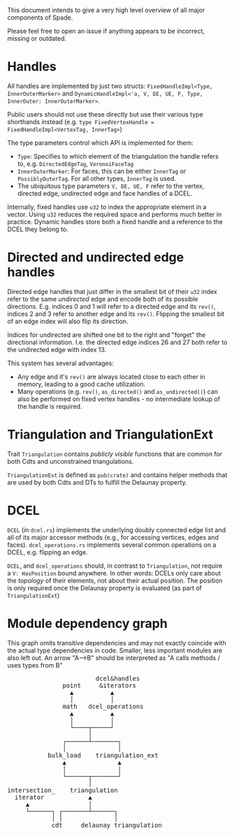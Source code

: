 This document intends to give a very high level overview of all major components of Spade.

Please feel free to open an issue if anything appears to be incorrect, missing or outdated.

# Handles

All handles are implemented by just two structs: `FixedHandleImpl<Type, InnerOuterMarker>` and `DynamicHandleImpl<'a, V, DE, UE, F, Type, InnerOuter: InnerOuterMarker>`.

Public users should not use these directly but use their various type shorthands instead (e.g. `type FixedVertexHandle = FixedHandleImpl<VertexTag, InnerTag>`)

The type parameters control which API is implemented for them:
 - `Type`: Specifies to which element of the triangulation the handle refers to, e.g. `DirectedEdgeTag`, `VoronoiFaceTag`
 - `InnerOuterMarker`: For faces, this can be either `InnerTag` or `PossiblyOuterTag`. For all other types, `InnerTag` is used.
 - The ubiquitous type parameters `V, DE, UE, F` refer to the vertex, directed edge, undirected edge and face handles of a DCEL.

Internally, fixed handles use `u32` to index the appropriate element in a vector. Using `u32` reduces the required space and performs much better in practice.
Dynamic handles store both a fixed handle and a reference to the DCEL they belong to.

# Directed and undirected edge handles

Directed edge handles that just differ in the smallest bit of their `u32` index refer to the same *undirected* edge and encode both of its possible directions.
E.g. indices 0 and 1 will refer to a directed edge and its `rev()`, indices 2 and 3 refer to another edge and its `rev()`.
Flipping the smallest bit of an edge index will also flip its direction.

Indices for undirected are shifted one bit to the right and "forget" the directional information.
I.e. the directed edge indices 26 and 27 both refer to the undirected edge with index 13.

This system has several advantages:
 - Any edge and it's `rev()` are always located close to each other in memory, leading to a good cache utilization.
 - Many operations (e.g. `rev()`, `as_directed()` and `as_undirected()`) can also be performed on fixed vertex handles - no intermediate lookup of the handle is required.

# Triangulation and TriangulationExt

Trait `Triangulation` contains *publicly visible* functions that are common for both Cdts and unconstrained triangulations.

`TriangulationExt` is defined as `pub(crate)` and contains helper methods that are used by both Cdts and DTs to fulfill the Delaunay property.

# DCEL

`DCEL` (in `dcel.rs`) implements the underlying doubly connected edge list and all of its major accessor methods (e.g., for accessing vertices, edges and faces).
`dcel_operations.rs` implements several common operations on a DCEL, e.g. flipping an edge.

`DCEL`, and `dcel_operations` should, in contrast to `Triangulation`, not require a `V: HasPosition` bound anywhere. In other words: DCELs only care about the *topology* of their elements, not about their actual position. The position is only required once the Delaunay property is evaluated (as part of `TriangulationExt`)

# Module dependency graph

This graph omits transitive dependencies and may not exactly coincide with the actual type dependencies in code. Smaller, less important modules are also left out. An arrow "A-->B" should be interpreted as "A calls methods / uses types from B"
<pre>
                        dcel&handles
               point     &iterators
                 ▲          ▲
                 │          │
               math   dcel_operations
                 ▲          ▲
                 │          │
                 └────┬─────┘
                      │
               ┌──────┴───────┐
               │              │
           bulk_load    triangulation_ext
               ▲              ▲
               │              │
               └──────┬───────┘
                      │
intersection_    triangulation
  iterator            ▲
     ▲                │
     └──────┐ ┌───────┴──────┐
            │ │              │
            cdt     delaunay_triangulation
</pre>